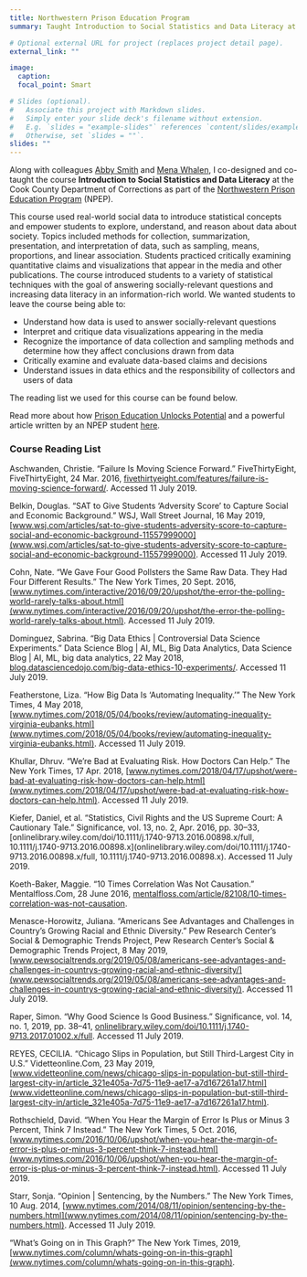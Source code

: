 ```yaml
---
title: Northwestern Prison Education Program
summary: Taught Introduction to Social Statistics and Data Literacy at the Cook County Department of Corrections

# Optional external URL for project (replaces project detail page).
external_link: ""

image:
  caption: 
  focal_point: Smart

# Slides (optional).
#   Associate this project with Markdown slides.
#   Simply enter your slide deck's filename without extension.
#   E.g. `slides = "example-slides"` references `content/slides/example-slides.md`.
#   Otherwise, set `slides = ""`.
slides: ""
---
```


Along with colleagues [Abby Smith](https://abbylsmith.me) and [Mena Whalen](https://menawhalen.com), I co-designed and co-taught the course **Introduction to Social Statistics and Data Literacy** at the Cook County Department of Corrections as part of the [Northwestern Prison Education Program](https://sites.northwestern.edu/npep/) (NPEP).

This course used real-world social data to introduce statistical concepts and empower students to explore, understand, and reason about data about society. Topics included methods for collection, summarization, presentation, and interpretation of data, such as sampling, means, proportions, and linear association. Students practiced critically examining quantitative claims and visualizations that appear in the media and other publications. The course introduced students to a variety of statistical techniques with the goal of answering socially-relevant questions and increasing data literacy in an information-rich world. We wanted students to leave the course being able to: 

+ Understand how data is used to answer socially-relevant questions
+ Interpret and critique data visualizations appearing in the media
+ Recognize the importance of data collection and sampling methods and determine how
they affect conclusions drawn from data
+ Critically examine and evaluate data-based claims and decisions
+ Understand issues in data ethics and the responsibility of collectors and users of data

The reading list we used for this course can be found below. 

Read more about how [Prison Education Unlocks Potential](https://magazine.northwestern.edu/features/prison-education-unlocks-potential/) and a powerful article written by an NPEP student [here](https://magazine.northwestern.edu/features/prison-education-unlocks-potential/when-you-know-better-you-do-better/). 

### Course Reading List

Aschwanden, Christie. “Failure Is Moving Science Forward.” FiveThirtyEight, FiveThirtyEight, 24 Mar. 2016, [fivethirtyeight.com/features/failure-is-moving-science-forward/](fivethirtyeight.com/features/failure-is-moving-science-forward/). Accessed 11 July 2019.

Belkin, Douglas. “SAT to Give Students ‘Adversity Score’ to Capture Social and Economic Background.” WSJ, Wall Street Journal, 16 May 2019, [www.wsj.com/articles/sat-to-give-students-adversity-score-to-capture-social-and-economic-background-11557999000](www.wsj.com/articles/sat-to-give-students-adversity-score-to-capture-social-and-economic-background-11557999000). Accessed 11 July 2019.

Cohn, Nate. “We Gave Four Good Pollsters the Same Raw Data. They Had Four Different Results.” The New York Times, 20 Sept. 2016, [www.nytimes.com/interactive/2016/09/20/upshot/the-error-the-polling-world-rarely-talks-about.html](www.nytimes.com/interactive/2016/09/20/upshot/the-error-the-polling-world-rarely-talks-about.html). Accessed 11 July 2019.

Dominguez, Sabrina. “Big Data Ethics | Controversial Data Science Experiments.” Data Science Blog | AI, ML, Big Data Analytics, Data Science Blog | AI, ML, big data analytics, 22 May 2018, [blog.datasciencedojo.com/big-data-ethics-10-experiments/](blog.datasciencedojo.com/big-data-ethics-10-experiments/). Accessed 11 July 2019.

Featherstone, Liza. “How Big Data Is ‘Automating Inequality.’” The New York Times, 4 May 2018, [www.nytimes.com/2018/05/04/books/review/automating-inequality-virginia-eubanks.html](www.nytimes.com/2018/05/04/books/review/automating-inequality-virginia-eubanks.html). Accessed 11 July 2019.

Khullar, Dhruv. “We’re Bad at Evaluating Risk. How Doctors Can Help.” The New York Times, 17 Apr. 2018, [www.nytimes.com/2018/04/17/upshot/were-bad-at-evaluating-risk-how-doctors-can-help.html](www.nytimes.com/2018/04/17/upshot/were-bad-at-evaluating-risk-how-doctors-can-help.html). Accessed 11 July 2019.

Kiefer, Daniel, et al. “Statistics, Civil Rights and the US Supreme Court: A Cautionary Tale.” Significance, vol. 13, no. 2, Apr. 2016, pp. 30–33, [onlinelibrary.wiley.com/doi/10.1111/j.1740-9713.2016.00898.x/full, 10.1111/j.1740-9713.2016.00898.x](onlinelibrary.wiley.com/doi/10.1111/j.1740-9713.2016.00898.x/full, 10.1111/j.1740-9713.2016.00898.x). Accessed 11 July 2019.

Koeth-Baker, Maggie. “10 Times Correlation Was Not Causation.” Mentalfloss.Com, 28 June 2016, [mentalfloss.com/article/82108/10-times-correlation-was-not-causation](mentalfloss.com/article/82108/10-times-correlation-was-not-causation).

Menasce-Horowitz, Juliana. “Americans See Advantages and Challenges in Country’s Growing Racial and Ethnic Diversity.” Pew Research Center’s Social & Demographic Trends Project, Pew Research Center’s Social &amp; Demographic Trends Project, 8 May 2019, [www.pewsocialtrends.org/2019/05/08/americans-see-advantages-and-challenges-in-countrys-growing-racial-and-ethnic-diversity/](www.pewsocialtrends.org/2019/05/08/americans-see-advantages-and-challenges-in-countrys-growing-racial-and-ethnic-diversity/). Accessed 11 July 2019.

Raper, Simon. “Why Good Science Is Good Business.” Significance, vol. 14, no. 1, 2019, pp. 38–41, [onlinelibrary.wiley.com/doi/10.1111/j.1740-9713.2017.01002.x/full](onlinelibrary.wiley.com/doi/10.1111/j.1740-9713.2017.01002.x/full). Accessed 11 July 2019.

REYES, CECILIA. “Chicago Slips in Population, but Still Third-Largest City in U.S.” Videtteonline.Com, 23 May 2019, [www.videtteonline.com/news/chicago-slips-in-population-but-still-third-largest-city-in/article_321e405a-7d75-11e9-ae17-a7d167261a17.html](www.videtteonline.com/news/chicago-slips-in-population-but-still-third-largest-city-in/article_321e405a-7d75-11e9-ae17-a7d167261a17.html).

Rothschield, David. “When You Hear the Margin of Error Is Plus or Minus 3 Percent, Think 7 Instead.” The New York Times, 5 Oct. 2016, [www.nytimes.com/2016/10/06/upshot/when-you-hear-the-margin-of-error-is-plus-or-minus-3-percent-think-7-instead.html](www.nytimes.com/2016/10/06/upshot/when-you-hear-the-margin-of-error-is-plus-or-minus-3-percent-think-7-instead.html). Accessed 11 July 2019.

Starr, Sonja. “Opinion | Sentencing, by the Numbers.” The New York Times, 10 Aug. 2014, [www.nytimes.com/2014/08/11/opinion/sentencing-by-the-numbers.html](www.nytimes.com/2014/08/11/opinion/sentencing-by-the-numbers.html). Accessed 11 July 2019.

“What’s Going on in This Graph?” The New York Times, 2019, [www.nytimes.com/column/whats-going-on-in-this-graph](www.nytimes.com/column/whats-going-on-in-this-graph).

